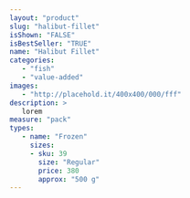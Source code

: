 ```yaml
---
layout: "product"
slug: "halibut-fillet"
isShown: "FALSE"
isBestSeller: "TRUE"
name: "Halibut Fillet"
categories:
   - "fish"
   - "value-added"
images:
   - "http://placehold.it/400x400/000/fff"
description: >
   lorem
measure: "pack"
types: 
   - name: "Frozen"
     sizes: 
     - sku: 39
       size: "Regular"
       price: 380
       approx: "500 g"
---
```

